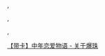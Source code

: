 ,

,

,

[【带卡】中年恋爱物语 - 关于爆珠](https://baljck.wordpress.com/2020/04/17/%e3%80%90%e5%b8%a6%e5%8d%a1%e3%80%91%e4%b8%ad%e5%b9%b4%e6%81%8b%e7%88%b1%e7%89%a9%e8%af%ad-%e5%85%b3%e4%ba%8e%e7%88%86%e7%8f%a0/)

